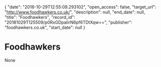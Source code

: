 {
  "date": "2018-10-29T12:55:09.293102", 
  "open_access": false, 
  "target_url": "http://www.foodhawkers.co.uk/", 
  "description": null, 
  "end_date": null, 
  "title": "Foodhawkers", 
  "record_id": "20181029T125509/p0RxGDpaIirN6pf6TDtXqw==", 
  "publisher": "foodhawkers.co.uk", 
  "start_date": null
}

# Foodhawkers

None